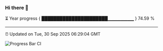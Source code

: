 ### Hi there 👋

⏳ Year progress { ██████████████████████▁▁▁▁▁▁▁▁ } 74.59 %

---

⏰ Updated on Tue, 30 Sep 2025 06:29:04 GMT

![Progress Bar CI](https://github.com/liununu/liununu/workflows/Progress%20Bar%20CI/badge.svg)
